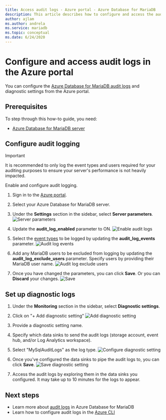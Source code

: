 ```yaml
---
title: Access audit logs - Azure portal - Azure Database for MariaDB
description: This article describes how to configure and access the audit logs in Azure Database for MariaDB from the Azure portal.
author: ajlam
ms.author: andrela
ms.service: mariadb
ms.topic: conceptual
ms.date: 6/24/2020
---
```


# Configure and access audit logs in the Azure portal

You can configure the [Azure Database for MariaDB audit logs](concepts-audit-logs.md) and diagnostic settings from the Azure portal.

## Prerequisites

To step through this how-to guide, you need:

- [Azure Database for MariaDB server](quickstart-create-mariadb-server-database-using-azure-portal.md)

## Configure audit logging

>[!IMPORTANT]
> It is recommended to only log the event types and users required for your auditing purposes to ensure your server's performance is not heavily impacted.

Enable and configure audit logging.

1. Sign in to the [Azure portal](https://portal.azure.com/).

1. Select your Azure Database for MariaDB server.

1. Under the **Settings** section in the sidebar, select **Server parameters**.
    ![Server parameters](./media/howto-configure-audit-logs-portal/server-parameters.png)

1. Update the **audit_log_enabled** parameter to ON.
    ![Enable audit logs](./media/howto-configure-audit-logs-portal/audit-log-enabled.png)

1. Select the [event types](concepts-audit-logs.md#configure-audit-logging) to be logged by updating the **audit_log_events** parameter.
    ![Audit log events](./media/howto-configure-audit-logs-portal/audit-log-events.png)

1. Add any MariaDB users to be excluded from logging by updating the **audit_log_exclude_users** parameter. Specify users by providing their MariaDB user name.
    ![Audit log exclude users](./media/howto-configure-audit-logs-portal/audit-log-exclude-users.png)

1. Once you have changed the parameters, you can click **Save**. Or you can **Discard** your changes.
    ![Save](./media/howto-configure-audit-logs-portal/save-parameters.png)

## Set up diagnostic logs

1. Under the **Monitoring** section in the sidebar, select **Diagnostic settings**.

1. Click on "+ Add diagnostic setting"
![Add diagnostic setting](./media/howto-configure-audit-logs-portal/add-diagnostic-setting.png)

1. Provide a diagnostic setting name.

1. Specify which data sinks to send the audit logs (storage account, event hub, and/or Log Analytics workspace).

1. Select "MySqlAuditLogs" as the log type.
![Configure diagnostic setting](./media/howto-configure-audit-logs-portal/configure-diagnostic-setting.png)

1. Once you've configured the data sinks to pipe the audit logs to, you can click **Save**.
![Save diagnostic setting](./media/howto-configure-audit-logs-portal/save-diagnostic-setting.png)

1. Access the audit logs by exploring them in the data sinks you configured. It may take up to 10 minutes for the logs to appear.

## Next steps

- Learn more about [audit logs](concepts-audit-logs.md) in Azure Database for MariaDB
- Learn how to configure audit logs in the [Azure CLI](howto-configure-audit-logs-cli.md)